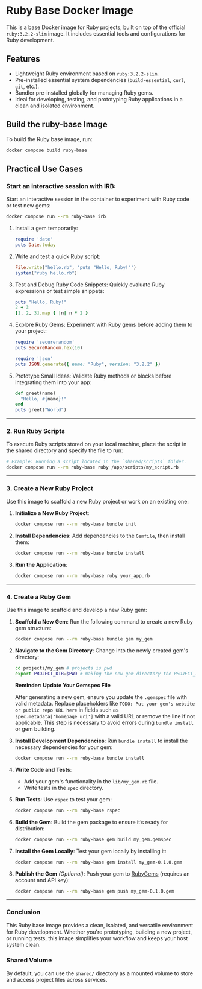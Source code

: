 
# Ruby Base Docker Image

This is a base Docker image for Ruby projects, built on top of the official `ruby:3.2.2-slim` image. It includes essential tools and configurations for Ruby development.

## Features
- Lightweight Ruby environment based on `ruby:3.2.2-slim`.
- Pre-installed essential system dependencies (`build-essential`, `curl`, `git`, etc.).
- Bundler pre-installed globally for managing Ruby gems.
- Ideal for developing, testing, and prototyping Ruby applications in a clean and isolated environment.

## Build the ruby-base Image

To build the Ruby base image, run:
```bash
docker compose build ruby-base
```

## Practical Use Cases

### Start an interactive session with IRB:

Start an interactive session in the container to experiment with Ruby code or test new gems:
```bash
docker compose run --rm ruby-base irb
```

1. Install a gem temporarily:
   ```ruby
   require 'date'
   puts Date.today
   ```

2. Write and test a quick Ruby script:
   ```ruby
   File.write("hello.rb", 'puts "Hello, Ruby!"')
   system("ruby hello.rb")
   ```

3. Test and Debug Ruby Code Snippets:
   Quickly evaluate Ruby expressions or test simple snippets:
   ```ruby
   puts "Hello, Ruby!"
   2 + 3
   [1, 2, 3].map { |n| n * 2 }
   ```

4. Explore Ruby Gems:
   Experiment with Ruby gems before adding them to your project:
   ```ruby
   require 'securerandom'
   puts SecureRandom.hex(10)

   require 'json'
   puts JSON.generate({ name: "Ruby", version: "3.2.2" })
   ```

5. Prototype Small Ideas:
   Validate Ruby methods or blocks before integrating them into your app:
   ```ruby
   def greet(name)
     "Hello, #{name}!"
   end
   puts greet("World")
   ```

---

### 2. Run Ruby Scripts

To execute Ruby scripts stored on your local machine, place the script in the shared directory and specify the file to run:
```bash
# Example: Running a script located in the `shared/scripts` folder.
docker compose run --rm ruby-base ruby /app/scripts/my_script.rb
```

---

### 3. Create a New Ruby Project
Use this image to scaffold a new Ruby project or work on an existing one:
1. **Initialize a New Ruby Project**:
   ```bash
   docker compose run --rm ruby-base bundle init
   ```

2. **Install Dependencies**:
   Add dependencies to the `Gemfile`, then install them:
   ```bash
   docker compose run --rm ruby-base bundle install
   ```

3. **Run the Application**:
   ```bash
   docker compose run --rm ruby-base ruby your_app.rb
   ```

---

### 4. Create a Ruby Gem

Use this image to scaffold and develop a new Ruby gem:

1. **Scaffold a New Gem**:
   Run the following command to create a new Ruby gem structure:
   ```bash
   docker compose run --rm ruby-base bundle gem my_gem
   ```

2. **Navigate to the Gem Directory**:
   Change into the newly created gem's directory:
   ```bash
   cd projects/my_gem # projects is pwd
   export PROJECT_DIR=$PWD # making the new gem directory the PROJECT_DIR 
   ```

   <strong>Reminder: Update Your Gemspec File</strong>

   After generating a new gem, ensure you update the `.gemspec` file with valid metadata. 
   Replace placeholders like `TODO: Put your gem's website or public repo URL here` in fields such as `spec.metadata['homepage_uri']` with a valid URL or remove the line if not applicable. 
   This step is necessary to avoid errors during `bundle install` or gem building.

3. **Install Development Dependencies**:
   Run `bundle install` to install the necessary dependencies for your gem:
   ```bash
   docker compose run --rm ruby-base bundle install
   ```

4. **Write Code and Tests**:
   - Add your gem's functionality in the `lib/my_gem.rb` file.
   - Write tests in the `spec` directory.

5. **Run Tests**:
   Use `rspec` to test your gem:
   ```bash
   docker compose run --rm ruby-base rspec
   ```

6. **Build the Gem**:
   Build the gem package to ensure it’s ready for distribution:
   ```bash
   docker compose run --rm ruby-base gem build my_gem.gemspec
   ```

7. **Install the Gem Locally**:
   Test your gem locally by installing it:
   ```bash
   docker compose run --rm ruby-base gem install my_gem-0.1.0.gem
   ```

8. **Publish the Gem** *(Optional)*:
   Push your gem to [RubyGems](https://rubygems.org/) (requires an account and API key):
   ```bash
   docker compose run --rm ruby-base gem push my_gem-0.1.0.gem
   ```

---

### Conclusion
This Ruby base image provides a clean, isolated, and versatile environment for Ruby development. Whether you're prototyping, building a new project, or running tests, this image simplifies your workflow and keeps your host system clean.

### Shared Volume
By default, you can use the `shared/` directory as a mounted volume to store and access project files across services.
